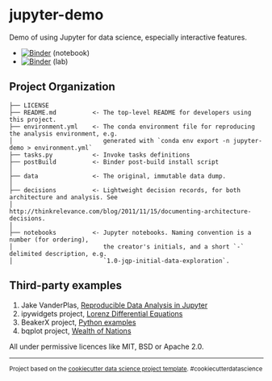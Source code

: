 # jupyter-demo

Demo of using Jupyter for data science, especially interactive features.

* [![Binder](https://mybinder.org/badge.svg)](https://mybinder.org/v2/gh/jamesmyatt/jupyter-demo/master) (notebook)
* [![Binder](https://mybinder.org/badge.svg)](https://mybinder.org/v2/gh/jamesmyatt/jupyter-demo/master?urlpath=lab) (lab)

## Project Organization

    ├── LICENSE
    ├── README.md          <- The top-level README for developers using this project.
    ├── environment.yml    <- The conda environment file for reproducing the analysis environment, e.g.
    │                         generated with `conda env export -n jupyter-demo > environment.yml`
    ├── tasks.py           <- Invoke tasks definitions
    ├── postBuild          <- Binder post-build install script
    │
    ├── data               <- The original, immutable data dump.
    │
    ├── decisions          <- Lightweight decision records, for both architecture and analysis. See 
    │                         http://thinkrelevance.com/blog/2011/11/15/documenting-architecture-decisions.
    │
    ├── notebooks          <- Jupyter notebooks. Naming convention is a number (for ordering),
    │                         the creator's initials, and a short `-` delimited description, e.g.
    │                         `1.0-jqp-initial-data-exploration`.

## Third-party examples

1. Jake VanderPlas, [Reproducible Data Analysis in Jupyter](https://github.com/jakevdp/JupyterWorkflow)
2. ipywidgets project, [Lorenz Differential Equations](https://github.com/jupyter-widgets/ipywidgets/blob/master/docs/source/examples/Lorenz%20Differential%20Equations.ipynb)
3. BeakerX project, [Python examples](https://github.com/twosigma/beakerx/tree/master/doc/python/)
4. bqplot project, [Wealth of Nations](https://github.com/bloomberg/bqplot/blob/master/examples/Applications/Wealth%20of%20Nations.ipynb)

All under permissive licences like MIT, BSD or Apache 2.0.

--------

<p><small>Project based on the <a target="_blank" href="https://drivendata.github.io/cookiecutter-data-science/">cookiecutter data science project template</a>. #cookiecutterdatascience</small></p>
